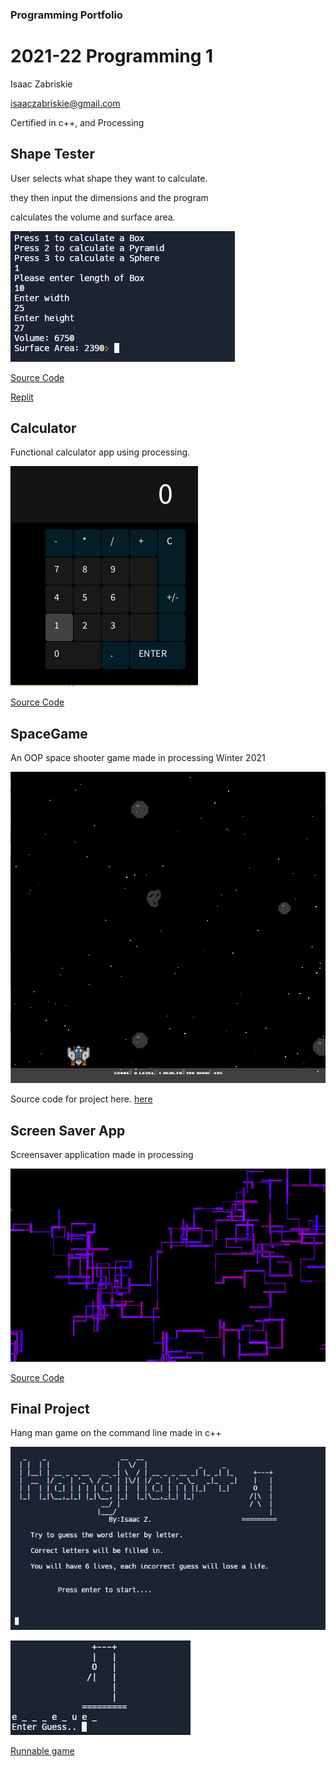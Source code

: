 ### Programming Portfolio
# 2021-22 Programming 1

 Isaac Zabriskie
 
 isaaczabriskie@gmail.com
 
  Certified in c++, and Processing

## Shape Tester

User selects what shape they want to calculate.

they then input the dimensions and the program

calculates the volume and surface area.

![shapeTester](https://github.com/IsaacZab/programmingPortfolio/blob/gh-pages/images/shapeTester.PNG)
 
[Source Code](https://github.com/IsaacZab/programmingPortfolio/tree/main/SRC/shapeTester)

[Replit](https://replit.com/@ISAACZABRISKIE/ShapeTester#main.cpp)

## Calculator

Functional calculator app using processing.

![Calculator](https://github.com/IsaacZab/programmingPortfolio/blob/gh-pages/images/Calculator.PNG)

[Source Code](https://github.com/IsaacZab/programmingPortfolio/tree/main/SRC/shapeTester)

## SpaceGame

An OOP space shooter game made in processing Winter 2021

![SpaceGame](https://github.com/IsaacZab/programmingPortfolio/blob/gh-pages/images/SpaceGame.PNG?raw=true)

Source code for project here. [here](https://github.com/IsaacZab/programmingPortfolio/tree/gh-pages/src/SpaceGame)

## Screen Saver App

 Screensaver application made in processing

![ScreenSaver](https://github.com/IsaacZab/programmingPortfolio/blob/gh-pages/images/ScreenSaver.PNG)

[Source Code](https://github.com/IsaacZab/programmingPortfolio/tree/gh-pages/src/screenSaver)

## Final Project

Hang man game on the command line made in c++

![StartScreen](https://github.com/IsaacZab/HangMan/blob/main/images/hangManpic1.PNG)

![GamePlay](https://github.com/IsaacZab/HangMan/blob/main/images/pic2.PNG)

[Runnable game](https://replit.com/@ISAACZABRISKIE/Main#Main.cpp)






